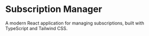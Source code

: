 # Subscription Manager
A modern React application for managing subscriptions, built with TypeScript and Tailwind CSS.
